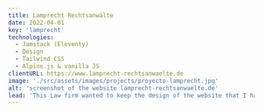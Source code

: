 ```yaml
---
title: Lamprecht Rechtsanwälte
date: 2022-04-01
key: 'lamprecht'
technologies:
  - Jamstack (Eleventy)
  - Design
  - Tailwind CSS
  - Alpine.js & vanilla JS
clientURL: https://www.lamprecht-rechtsanwaelte.de
image: './src/assets/images/projects/proyecto-lamprecht.jpg'
alt: 'screenshot of the website lamprecht-rechtsanwaelte.de'
lead: 'This Law firm wanted to keep the design of the website that I had programmed for them back in 2015 with the CMS WordPress, but implemented with Jamstack. The previous design was only polished and improved in details, so that site visitors hardly noticed a difference - except in the better user experience. All routes were kept or were redirected so that the current rankings in Google were not affected. The website is now blazing fast and remains very successful.'
---
```


